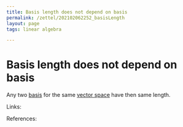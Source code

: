 ```yaml
---
title: Basis length does not depend on basis
permalink: /zettel/202102062252_basisLength
layout: page
tags: linear algebra

---
```

# Basis length does not depend on basis

Any two [basis](202102062154_basisDefinition) for the same [vector space](202102061359_vectorSpaceDefinition) have 
then same length.

Links: 

References: 

